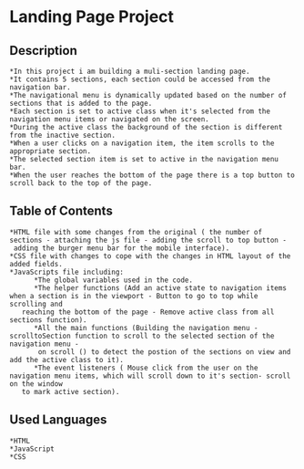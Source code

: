 
# Landing Page Project

## Description
    *In this project i am building a muli-section landing page.
    *It contains 5 sections, each section could be accessed from the navigation bar.
    *The navigational menu is dynamically updated based on the number of sections that is added to the page.
    *Each section is set to active class when it's selected from the navigation menu items or navigated on the screen.
    *During the active class the background of the section is different from the inactive section.
    *When a user clicks on a navigation item, the item scrolls to the appropriate section.
    *The selected section item is set to active in the navigation menu bar.
    *When the user reaches the bottom of the page there is a top button to scroll back to the top of the page.
  
  
  

## Table of Contents
    *HTML file with some changes from the original ( the number of sections - attaching the js file - adding the scroll to top button -
     adding the burger menu bar for the mobile interface).
    *CSS file with changes to cope with the changes in HTML layout of the added fields.
    *JavaScripts file including:
          *The global variables used in the code.
          *The helper functions (Add an active state to navigation items when a section is in the viewport - Button to go to top while scrolling and 
	   reaching the bottom of the page - Remove active class from all sections function).
          *All the main functions (Building the navigation menu - scrolltoSection function to scroll to the selected section of the navigation menu -
           on scroll () to detect the postion of the sections on view and add the active class to it).
          *The event listeners ( Mouse click from the user on the navigation menu items, which will scroll down to it's section- scroll on the window 
	   to mark active section).

## Used Languages
    *HTML
    *JavaScript
    *CSS
    

	   
